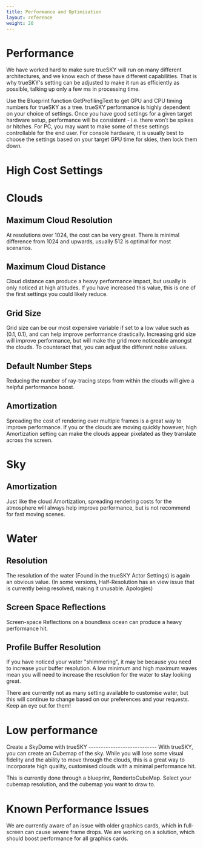 ```yaml
---
title: Performance and Optimisation
layout: reference
weight: 20
---
```





Performance
============
We have worked hard to make sure trueSKY will run on many different architectures, and we know each of these have different capabilities. That is why trueSKY's setting can be adjusted to make it run as efficiently as possible, talking up only a few ms in processing time. 


Use the Blueprint function GetProfilingText to get GPU and CPU timing numbers for trueSKY as a tree. trueSKY performance is highly dependent on your choice of settings. Once you have good settings for a given target hardware setup, performance will be consistent - i.e. there won’t be spikes or hitches. For PC, you may want to make some of these settings controllable for the end user. For console hardware, it is usually best to choose the settings based on your target GPU time for skies, then lock them down.


High Cost Settings
==================

Clouds
=========

Maximum Cloud Resolution
-----------------
At resolutions over 1024, the cost can be very great. There is minimal difference from 1024 and upwards, usually 512 is optimal for most scenarios. 

Maximum Cloud Distance
---------------------
Cloud distance can produce a heavy performance impact, but usually is only noticed at high altitudes. If you have increased this value, this is one of the first settings you could likely reduce.

Grid Size
------------
Grid size can be our most expensive variable if set to a low value such as (0.1, 0.1), and can help improve performance drastically. Increasing grid size will improve performance, but will make the grid more noticeable amongst the clouds. To counteract that, you can adjust the different noise values.

Default Number Steps
-----------------
Reducing the number of ray-tracing steps from within the clouds will give a helpful performance boost.

Amortization
---------------
Spreading the cost of rendering over multiple frames is a great way to improve performance. If you or the clouds are moving quickly however, high Amortization setting can make the clouds appear pixelated as they translate across the screen.

Sky
========

Amortization
---------------
Just like the cloud Amortization, spreading rendering costs for the atmosphere will always help improve performance, but is not recommend for fast moving scenes. 


Water
==========

Resolution
-------------

The resolution of the water (Found in the trueSKY Actor Settings) is again an obvious value. (In some versions, Half-Resolution has an view issue that is currently being resolved, making it unusable. Apologies)

Screen Space Reflections
-------------------------
Screen-space Reflections on a boundless ocean can produce a heavy performance hit.

Profile Buffer Resolution
-----------------------
If you have noticed your water "shimmering", it may be because you need to increase your buffer resolution. A low minimum and high maximum waves mean you will need to increase the resolution for the water to stay looking great.


There are currently not as many setting available to customise water, but this will continue to change based on our preferences and your requests. Keep an eye out for them!


Low performance
===============

<div class="ue4-specific">
Create a SkyDome with trueSKY
----------------------------
With trueSKY, you can create an Cubemap of the sky. While you will lose some visual fidelity and the ability to move through the clouds, this is a great way to incorporate high quality, customised clouds with a minimal performance hit.

This is currently done through a blueprint, RendertoCubeMap. Select your cubemap resolution, and the cubemap you want to draw to.

Known Performance Issues
========================
We are currently aware of an issue with older graphics cards, which in full-screen can cause severe frame drops. We are working on a solution, which should boost performance for all graphics cards.
</div>
